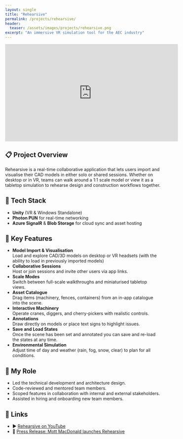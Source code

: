 ```yaml
---
layout: single
title: "Rehearsive"
permalink: /projects/rehearsive/
header:
  teaser: /assets/images/projects/rehearsive.png
excerpt: "An immersive VR simulation tool for the AEC industry"
---
```


<iframe src="https://www.youtube.com/embed/KcIOcK0T7OA?si=uQMSbNjEQB3-9MO_"
        width="560"
        height="315" 
        title="Rehearsive Demo Video" 
        frameborder="0" 
        allow="accelerometer; autoplay; clipboard-write; encrypted-media; gyroscope; picture-in-picture; web-share" 
        referrerpolicy="strict-origin-when-cross-origin" 
        allowfullscreen>
</iframe>

## 📋 Project Overview
Rehearsive is a real-time collaborative application that lets users import and visualise their CAD models in either solo or shared sessions. Whether on desktop or in VR, teams can walk around a 1:1 scale model or view it as a tabletop simulation to rehearse design and construction workflows together.

## 🔧 Tech Stack
- **Unity** (VR & Windows Standalone)  
- **Photon PUN** for real-time networking  
- **Azure SignalR** & **Blob Storage** for cloud sync and asset hosting  

## 🔑 Key Features
- **Model Import & Visualisation**  
  Load and explore CAD/3D models on desktop or VR headsets (with the ability to load in previously imported models)
- **Collaborative Sessions**  
  Host or join sessions and invite other users via app links.  
- **Scale Modes**  
  Switch between full-scale walkthroughs and miniaturised tabletop views.  
- **Asset Catalogue**  
  Drag items (machinery, fences, containers) from an in-app catalogue into the scene.  
- **Interactive Machinery**  
  Operate cranes, diggers, and cherry-pickers with realistic controls.  
- **Annotations**  
  Draw directly on models or place text signs to highlight issues. 
- **Save and Load States**  
  Once the scene has been set and annotated you can save and re-load the states at any time.
- **Environmental Simulation**  
  Adjust time of day and weather (rain, fog, snow, clear) to plan for all conditions.

## 👨 My Role
- Led the technical development and architecture design.
- Code-reviewed and mentored team members.
- Scoped features in collaboration with internal and external stakeholders.  
- Assisted in hiring and onboarding new team members.

<!---
## 🛠 Technical Deep Dive
> _TBC—add any architecture diagrams, core algorithms (e.g., network sync, asset streaming), or performance optimisations here._
 
## 🚀 Lessons Learned & Next Steps
- **Challenges Overcome:** _e.g., network reliability vs. update fidelity; VR UX considerations_  
- **Future Enhancements:** _e.g., AI-driven clash detection, offline mode, mobile/tablet support_  
--->

## 🔗 Links
- ▶️ [Rehearsive on YouTube](https://www.youtube.com/channel/UCYr4-h1uegNapbcaAqtuxIA)  
- 📰 [Press Release: Mott MacDonald launches Rehearsive](https://www.worldconstructiontoday.com/pressreleases/mott-macdonald-launches-collaborative-design-and-construction-vr-tool-rehearsive/)  